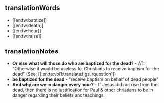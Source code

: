 ## translationWords

* [[en:tw:baptize]]
* [[en:tw:death]]
* [[en:tw:hour]]
* [[en:tw:raise]]

## translationNotes

* **Or else what will those do who are baptized for the dead?** - AT: "Otherwise it would be useless for Christians to receive baptism for the dead" (See: [[:en:ta:vol1:translate:figs_rquestion]])
* **be baptized for the dead** - "receive baptism on behalf of dead people"
* **And why are we in danger every hour?** - If Jesus did not rise from the dead, then there is no justification for Paul & other christians to be in danger regarding their beliefs and teachings.

